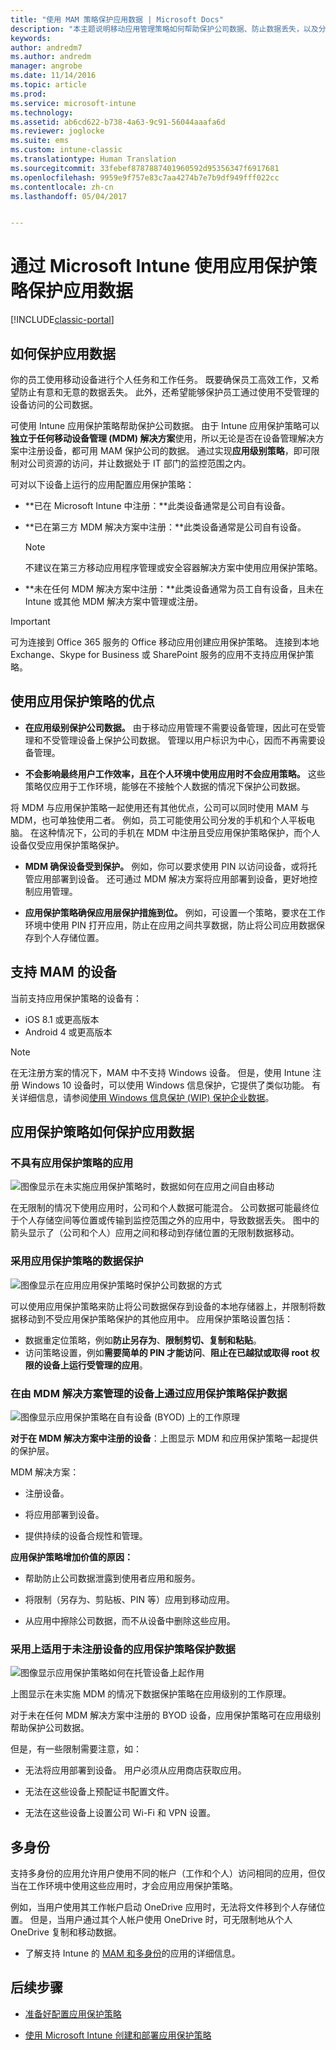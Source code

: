 ```yaml
---
title: "使用 MAM 策略保护应用数据 | Microsoft Docs"
description: "本主题说明移动应用管理策略如何帮助保护公司数据、防止数据丢失，以及分别保存个人和工作信息。"
keywords: 
author: andredm7
ms.author: andredm
manager: angrobe
ms.date: 11/14/2016
ms.topic: article
ms.prod: 
ms.service: microsoft-intune
ms.technology: 
ms.assetid: ab6cd622-b738-4a63-9c91-56044aaafa6d
ms.reviewer: joglocke
ms.suite: ems
ms.custom: intune-classic
ms.translationtype: Human Translation
ms.sourcegitcommit: 33febef8787887401960592d95356347f6917681
ms.openlocfilehash: 9959e9f757e83c7aa4274b7e7b9df949fff022cc
ms.contentlocale: zh-cn
ms.lasthandoff: 05/04/2017


---
```


# <a name="protect-app-data-using-app-protection-policies-with-microsoft-intune"></a>通过 Microsoft Intune 使用应用保护策略保护应用数据

[!INCLUDE[classic-portal](../includes/classic-portal.md)]

## <a name="how-you-can-protect-app-data"></a>如何保护应用数据
你的员工使用移动设备进行个人任务和工作任务。 既要确保员工高效工作，又希望防止有意和无意的数据丢失。  此外，还希望能够保护员工通过使用不受管理的设备访问的公司数据。

可使用 Intune 应用保护策略帮助保护公司数据。 由于 Intune 应用保护策略可以**独立于任何移动设备管理 (MDM) 解决方案**使用，所以无论是否在设备管理解决方案中注册设备，都可用 MAM 保护公司的数据。 通过实现**应用级别策略**，即可限制对公司资源的访问，并让数据处于 IT 部门的监控范围之内。

可对以下设备上运行的应用配置应用保护策略：

-   **已在 Microsoft Intune 中注册：**此类设备通常是公司自有设备。

-   **已在第三方 MDM 解决方案中注册：**此类设备通常是公司自有设备。

      > [!NOTE]
      > 不建议在第三方移动应用程序管理或安全容器解决方案中使用应用保护策略。

-   **未在任何 MDM 解决方案中注册：**此类设备通常为员工自有设备，且未在 Intune 或其他 MDM 解决方案中管理或注册。

> [!IMPORTANT]
> 可为连接到 Office 365 服务的 Office 移动应用创建应用保护策略。 连接到本地 Exchange、Skype for Business 或 SharePoint 服务的应用不支持应用保护策略。

## <a name="benefits-of-using-app-protection-policies"></a>使用应用保护策略的优点

-   **在应用级别保护公司数据。** 由于移动应用管理不需要设备管理，因此可在受管理和不受管理设备上保护公司数据。 管理以用户标识为中心，因而不再需要设备管理。

-   **不会影响最终用户工作效率，且在个人环境中使用应用时不会应用策略。** 这些策略仅应用于工作环境，能够在不接触个人数据的情况下保护公司数据。

将 MDM 与应用保护策略一起使用还有其他优点，公司可以同时使用 MAM 与 MDM，也可单独使用二者。 例如，员工可能使用公司分发的手机和个人平板电脑。 在这种情况下，公司的手机在 MDM 中注册且受应用保护策略保护，而个人设备仅受应用保护策略保护。

- **MDM 确保设备受到保护。** 例如，你可以要求使用 PIN 以访问设备，或将托管应用部署到设备。 还可通过 MDM 解决方案将应用部署到设备，更好地控制应用管理。

- **应用保护策略确保应用层保护措施到位。** 例如，可设置一个策略，要求在工作环境中使用 PIN 打开应用，防止在应用之间共享数据，防止将公司应用数据保存到个人存储位置。

## <a name="devices-that-support-mam"></a>支持 MAM 的设备
当前支持应用保护策略的设备有：
-   iOS 8.1 或更高版本
-   Android 4 或更高版本

>[!NOTE]
>在无注册方案的情况下，MAM 中不支持 Windows 设备。 但是，使用 Intune 注册 Windows 10 设备时，可以使用 Windows 信息保护，它提供了类似功能。 有关详细信息，请参阅[使用 Windows 信息保护 (WIP) 保护企业数据](https://technet.microsoft.com/itpro/windows/keep-secure/protect-enterprise-data-using-wip)。


##  <a name="how-app-protection-policies-protect-app-data"></a>应用保护策略如何保护应用数据

###  <a name="apps-without-app-protection-policies"></a>不具有应用保护策略的应用

![图像显示在未实施应用保护策略时，数据如何在应用之间自由移动](../media/Apps_without_MAM_policies.png)

在无限制的情况下使用应用时，公司和个人数据可能混合。 公司数据可能最终位于个人存储空间等位置或传输到监控范围之外的应用中，导致数据丢失。 图中的箭头显示了（公司和个人）应用之间和移动到存储位置的无限制数据移动。

### <a name="data-protection-with-app-protection-policies"></a>采用应用保护策略的数据保护

![图像显示在应用应用保护策略时保护公司数据的方式](../media/Apps_with_mobile_app_policies.png)

可以使用应用保护策略来防止将公司数据保存到设备的本地存储器上，并限制将数据移动到不受应用保护策略保护的其他应用中。 应用保护策略设置包括：
- 数据重定位策略，例如**防止另存为**、**限制剪切、复制和粘贴**。
- 访问策略设置，例如**需要简单的 PIN 才能访问**、**阻止在已越狱或取得 root 权限的设备上运行受管理的应用**。

### <a name="data-protection-with-app-protection-on-devices-that-are-managed-by-a-mdm-solution"></a>在由 MDM 解决方案管理的设备上通过应用保护策略保护数据

![图像显示应用保护策略在自有设备 (BYOD) 上的工作原理](../media/MAM_BYOD_November.png)

**对于在 MDM 解决方案中注册的设备**：上图显示 MDM 和应用保护策略一起提供的保护层。

MDM 解决方案：

-   注册设备。

-   将应用部署到设备。

-   提供持续的设备合规性和管理。

**应用保护策略增加价值的原因：**

-   帮助防止公司数据泄露到使用者应用和服务。

-   将限制（另存为、剪贴板、PIN 等）应用到移动应用。

-   从应用中擦除公司数据，而不从设备中删除这些应用。


### <a name="data-protection-with-app-protection-policies-for-devices-without-enrollment"></a>采用上适用于未注册设备的应用保护策略保护数据

![图像显示应用保护策略如何在托管设备上起作用](../media/MAM_ManagedDevices_November.png)

上图显示在未实施 MDM 的情况下数据保护策略在应用级别的工作原理。

对于未在任何 MDM 解决方案中注册的 BYOD 设备，应用保护策略可在应用级别帮助保护公司数据。

但是，有一些限制需要注意，如：

-   无法将应用部署到设备。 用户必须从应用商店获取应用。

-   无法在这些设备上预配证书配置文件。

-   无法在这些设备上设置公司 Wi-Fi 和 VPN 设置。


## <a name="multi-identity"></a>多身份

支持多身份的应用允许用户使用不同的帐户（工作和个人）访问相同的应用，但仅当在工作环境中使用这些应用时，才会应用应用保护策略。  

例如，当用户使用其工作帐户启动 OneDrive 应用时，无法将文件移到个人存储位置。 但是，当用户通过其个人帐户使用 OneDrive 时，可无限制地从个人 OneDrive 复制和移动数据。  

- 了解支持 Intune 的 [MAM 和多身份](https://www.microsoft.com/cloud-platform/microsoft-intune-apps)的应用的详细信息。

##  <a name="next-steps"></a>后续步骤
- [准备好配置应用保护策略](get-ready-to-configure-mobile-app-management-policies-with-microsoft-intune.md)

- [使用 Microsoft Intune 创建和部署应用保护策略](create-and-deploy-mobile-app-management-policies-with-microsoft-intune.md)

